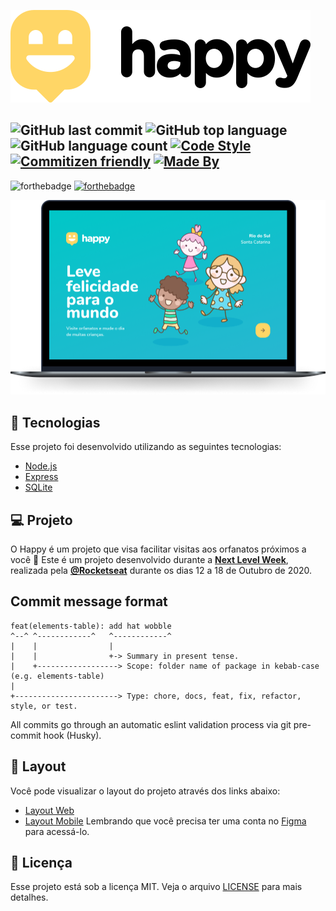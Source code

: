 ![alt text](https://github.com/pcrodrigues0/nlw-03-omnistack/blob/master/.github/logo.svg?raw=true)

![GitHub last commit](https://img.shields.io/github/last-commit/pcrodrigues0/nlw-03-omnistack)
![GitHub top language](https://img.shields.io/github/languages/top/pcrodrigues0/nlw-03-omnistack)
![GitHub language count](https://img.shields.io/github/languages/count/pcrodrigues0/nlw-03-omnistack)
[![Code Style](https://badgen.net/badge/code%20style/airbnb/ff5a5f?icon=airbnb)](https://github.com/airbnb/javascript)
[![Commitizen friendly](https://img.shields.io/badge/commitizen-friendly-brightgreen.svg)](http://commitizen.github.io/cz-cli/)
[![Made By](https://img.shields.io/badge/made%20by-Paulo%20Rodrigues-blue)](https://www.linkedin.com/in/pcqrodrigues/)
------
![forthebadge](https://forthebadge.com/images/badges/made-with-typescript.svg)
[![forthebadge](https://forthebadge.com/images/badges/built-with-love.svg)](https://forthebadge.com)

![alt text](https://github.com/pcrodrigues0/nlw-03-omnistack/blob/master/.github/happy.png?raw=true)
## 🚀 Tecnologias
Esse projeto foi desenvolvido utilizando as seguintes tecnologias:
- [Node.js](https://nodejs.org/en/)
- [Express](https://expressjs.com/pt-br/)
- [SQLite](https://www.sqlite.org/index.html)

## 💻 Projeto
O Happy é um projeto que visa facilitar visitas aos orfanatos próximos a você 💜 
Este é um projeto desenvolvido durante a **[Next Level Week](https://nextlevelweek.com/)**, realizada pela **[@Rocketseat](https://github.com/Rocketseat)** durante os dias 12 a 18 de Outubro de 2020.

## Commit message format
```
feat(elements-table): add hat wobble
^--^ ^------------^   ^------------^
|    |                |
|    |                +-> Summary in present tense.
|    +------------------> Scope: folder name of package in kebab-case (e.g. elements-table)
|
+-----------------------> Type: chore, docs, feat, fix, refactor, style, or test.
```

All commits go through an automatic eslint validation process via git pre-commit hook (Husky).
## 🔖 Layout
Você pode visualizar o layout do projeto através dos links abaixo:
- [Layout Web](https://www.figma.com/file/mDEbnoojksG4w8sOxmudh3/Happy-Web?node-id=0%3A1) 
- [Layout Mobile](https://www.figma.com/file/X27FfVxAgy9f5IFa7ONlph/Happy-Mobile?node-id=0%3A1) 
Lembrando que você precisa ter uma conta no [Figma](http://figma.com/) para acessá-lo.
## 📝 Licença
Esse projeto está sob a licença MIT. Veja o arquivo [LICENSE](LICENSE.md) para mais detalhes.

